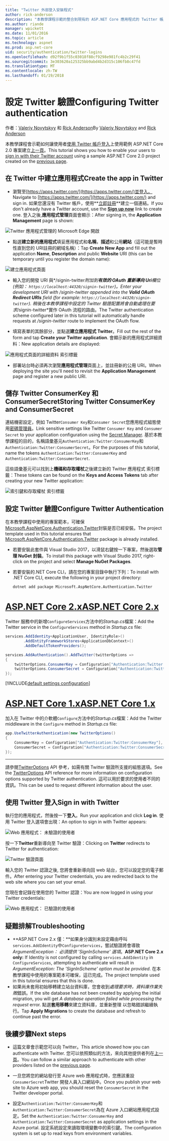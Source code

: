 ```yaml
---
title: "Twitter 外部登入安裝程式"
author: rick-anderson
description: "本教學課程示範的整合到現有的 ASP.NET Core 應用程式的 Twitter 帳戶使用者驗證。"
ms.author: riande
manager: wpickett
ms.date: 11/01/2016
ms.topic: article
ms.technology: aspnet
ms.prod: asp.net-core
uid: security/authentication/twitter-logins
ms.openlocfilehash: d92f9b1f55c03018f88cf9298e981fc4b2c29f41
ms.sourcegitcommit: 3e303620a125325bb9abd4b2d315c106fb8c47fd
ms.translationtype: MT
ms.contentlocale: zh-TW
ms.lasthandoff: 01/19/2018
---
```

# <a name="configuring-twitter-authentication"></a><span data-ttu-id="524e1-103">設定 Twitter 驗證</span><span class="sxs-lookup"><span data-stu-id="524e1-103">Configuring Twitter authentication</span></span>

<span data-ttu-id="524e1-104">作者：[Valeriy Novytskyy](https://github.com/01binary) 和 [Rick Anderson](https://twitter.com/RickAndMSFT)</span><span class="sxs-lookup"><span data-stu-id="524e1-104">By [Valeriy Novytskyy](https://github.com/01binary) and [Rick Anderson](https://twitter.com/RickAndMSFT)</span></span>

<span data-ttu-id="524e1-105">本教學課程會示範如何讓使用者[使用 Twitter 帳戶登入](https://dev.twitter.com/web/sign-in/desktop-browser)上使用範例 ASP.NET Core 2.0 專案建立[上一頁](index.md)。</span><span class="sxs-lookup"><span data-stu-id="524e1-105">This tutorial shows you how to enable your users to [sign in with their Twitter account](https://dev.twitter.com/web/sign-in/desktop-browser) using a sample ASP.NET Core 2.0 project created on the [previous page](index.md).</span></span>

## <a name="create-the-app-in-twitter"></a><span data-ttu-id="524e1-106">在 Twitter 中建立應用程式</span><span class="sxs-lookup"><span data-stu-id="524e1-106">Create the app in Twitter</span></span>

* <span data-ttu-id="524e1-107">瀏覽至[https://apps.twitter.com/](https://apps.twitter.com/)並登入。</span><span class="sxs-lookup"><span data-stu-id="524e1-107">Navigate to [https://apps.twitter.com/](https://apps.twitter.com/) and sign in.</span></span> <span data-ttu-id="524e1-108">如果您還沒有 Twitter 帳戶，使用**[立即註冊](https://twitter.com/signup)**建立一個連結。</span><span class="sxs-lookup"><span data-stu-id="524e1-108">If you don't already have a Twitter account, use the **[Sign up now](https://twitter.com/signup)** link to create one.</span></span> <span data-ttu-id="524e1-109">登入之後,**應用程式管理**頁面會顯示：</span><span class="sxs-lookup"><span data-stu-id="524e1-109">After signing in, the **Application Management** page is shown:</span></span>

![Twitter 應用程式管理的 Microsoft Edge 開啟](index/_static/TwitterAppManage.png)

* <span data-ttu-id="524e1-111">點選**建立新的應用程式**填妥應用程式和**名稱**，**描述**和公用**網站**（這可能是暫時性直到您的 URI註冊的網域名稱）：</span><span class="sxs-lookup"><span data-stu-id="524e1-111">Tap **Create New App** and fill out the application **Name**, **Description** and public **Website** URI (this can be temporary until you register the domain name):</span></span>

![建立應用程式頁面](index/_static/TwitterCreate.png)

* <span data-ttu-id="524e1-113">輸入您的開發 URI 與*/signin-twitter*附加到**有效的 OAuth 重新導向 Uri**欄位 (例如： `https://localhost:44320/signin-twitter`)。</span><span class="sxs-lookup"><span data-stu-id="524e1-113">Enter your development URI with */signin-twitter* appended into the **Valid OAuth Redirect URIs** field (for example: `https://localhost:44320/signin-twitter`).</span></span> <span data-ttu-id="524e1-114">稍後在本教學課程中設定的 Twitter 驗證配置將會自動處理在要求*/signin-twitter*實作 OAuth 流程的路由。</span><span class="sxs-lookup"><span data-stu-id="524e1-114">The Twitter authentication scheme configured later in this tutorial will automatically handle requests at */signin-twitter* route to implement the OAuth flow.</span></span>

* <span data-ttu-id="524e1-115">填寫表單的其餘部分，並點選**建立應用程式 Twitter**。</span><span class="sxs-lookup"><span data-stu-id="524e1-115">Fill out the rest of the form and tap **Create your Twitter application**.</span></span> <span data-ttu-id="524e1-116">會顯示新的應用程式詳細資料：</span><span class="sxs-lookup"><span data-stu-id="524e1-116">New application details are displayed:</span></span>

![應用程式頁面的詳細資料 索引標籤](index/_static/TwitterAppDetails.png)

* <span data-ttu-id="524e1-118">部署站台時必須再次瀏覽**應用程式管理**頁面上，並註冊新的公用 URI。</span><span class="sxs-lookup"><span data-stu-id="524e1-118">When deploying the site you'll need to revisit the **Application Management** page and register a new public URI.</span></span>

## <a name="storing-twitter-consumerkey-and-consumersecret"></a><span data-ttu-id="524e1-119">儲存 Twitter ConsumerKey 和 ConsumerSecret</span><span class="sxs-lookup"><span data-stu-id="524e1-119">Storing Twitter ConsumerKey and ConsumerSecret</span></span>

<span data-ttu-id="524e1-120">連結機密設定，例如 Twitter`Consumer Key`和`Consumer Secret`您應用程式組態使用[密碼管理員](../../app-secrets.md)。</span><span class="sxs-lookup"><span data-stu-id="524e1-120">Link sensitive settings like Twitter `Consumer Key` and `Consumer Secret` to your application configuration using the [Secret Manager](../../app-secrets.md).</span></span> <span data-ttu-id="524e1-121">基於本教學課程的目的，名稱語彙基元`Authentication:Twitter:ConsumerKey`和`Authentication:Twitter:ConsumerSecret`。</span><span class="sxs-lookup"><span data-stu-id="524e1-121">For the purposes of this tutorial, name the tokens `Authentication:Twitter:ConsumerKey` and `Authentication:Twitter:ConsumerSecret`.</span></span>

<span data-ttu-id="524e1-122">這些語彙基元可以找到上**機碼和存取權杖**之後建立新的 Twitter 應用程式 索引標籤：</span><span class="sxs-lookup"><span data-stu-id="524e1-122">These tokens can be found on the **Keys and Access Tokens** tab after creating your new Twitter application:</span></span>

![索引鍵和存取權杖 索引標籤](index/_static/TwitterKeys.png)

## <a name="configure-twitter-authentication"></a><span data-ttu-id="524e1-124">設定 Twitter 驗證</span><span class="sxs-lookup"><span data-stu-id="524e1-124">Configure Twitter Authentication</span></span>

<span data-ttu-id="524e1-125">在本教學課程中使用的專案範本，可確保[Microsoft.AspNetCore.Authentication.Twitter](https://www.nuget.org/packages/Microsoft.AspNetCore.Authentication.Twitter)封裝是否已經安裝。</span><span class="sxs-lookup"><span data-stu-id="524e1-125">The project template used in this tutorial ensures that [Microsoft.AspNetCore.Authentication.Twitter](https://www.nuget.org/packages/Microsoft.AspNetCore.Authentication.Twitter) package is already installed.</span></span>

* <span data-ttu-id="524e1-126">若要安裝此套件與 Visual Studio 2017，以滑鼠右鍵按一下專案，然後選取**管理 NuGet 封裝**。</span><span class="sxs-lookup"><span data-stu-id="524e1-126">To install this package with Visual Studio 2017, right-click on the project and select **Manage NuGet Packages**.</span></span>
* <span data-ttu-id="524e1-127">若要安裝的.NET Core CLI，請在您的專案目錄中執行下列：</span><span class="sxs-lookup"><span data-stu-id="524e1-127">To install with .NET Core CLI, execute the following in your project directory:</span></span>

   `dotnet add package Microsoft.AspNetCore.Authentication.Twitter`

# <a name="aspnet-core-2xtabaspnetcore2x"></a>[<span data-ttu-id="524e1-128">ASP.NET Core 2.x</span><span class="sxs-lookup"><span data-stu-id="524e1-128">ASP.NET Core 2.x</span></span>](#tab/aspnetcore2x)

<span data-ttu-id="524e1-129">Twitter 服務中的新增`ConfigureServices`方法中的*Startup.cs*檔案：</span><span class="sxs-lookup"><span data-stu-id="524e1-129">Add the Twitter service in the `ConfigureServices` method in *Startup.cs* file:</span></span>

```csharp
services.AddIdentity<ApplicationUser, IdentityRole>()
        .AddEntityFrameworkStores<ApplicationDbContext>()
        .AddDefaultTokenProviders();

services.AddAuthentication().AddTwitter(twitterOptions =>
{
    twitterOptions.ConsumerKey = Configuration["Authentication:Twitter:ConsumerKey"];
    twitterOptions.ConsumerSecret = Configuration["Authentication:Twitter:ConsumerSecret"];
});
```

[!INCLUDE[default settings configuration](includes/default-settings.md)]

# <a name="aspnet-core-1xtabaspnetcore1x"></a>[<span data-ttu-id="524e1-130">ASP.NET Core 1.x</span><span class="sxs-lookup"><span data-stu-id="524e1-130">ASP.NET Core 1.x</span></span>](#tab/aspnetcore1x)

<span data-ttu-id="524e1-131">加入在 Twitter 中的介軟體`Configure`方法中的*Startup.cs*檔案：</span><span class="sxs-lookup"><span data-stu-id="524e1-131">Add the Twitter middleware in the `Configure` method in *Startup.cs* file:</span></span>

```csharp
app.UseTwitterAuthentication(new TwitterOptions()
{
    ConsumerKey = Configuration["Authentication:Twitter:ConsumerKey"],
    ConsumerSecret = Configuration["Authentication:Twitter:ConsumerSecret"]
});
```

---

<span data-ttu-id="524e1-132">請參閱[TwitterOptions](https://docs.microsoft.com/aspnet/core/api/microsoft.aspnetcore.builder.twitteroptions) API 參考，如需有關 Twitter 驗證所支援的組態選項。</span><span class="sxs-lookup"><span data-stu-id="524e1-132">See the [TwitterOptions](https://docs.microsoft.com/aspnet/core/api/microsoft.aspnetcore.builder.twitteroptions) API reference for more information on configuration options supported by Twitter authentication.</span></span> <span data-ttu-id="524e1-133">這可以用於要求的使用者不同的資訊。</span><span class="sxs-lookup"><span data-stu-id="524e1-133">This can be used to request different information about the user.</span></span>

## <a name="sign-in-with-twitter"></a><span data-ttu-id="524e1-134">使用 Twitter 登入</span><span class="sxs-lookup"><span data-stu-id="524e1-134">Sign in with Twitter</span></span>

<span data-ttu-id="524e1-135">執行您的應用程式，然後按一下**登入**。</span><span class="sxs-lookup"><span data-stu-id="524e1-135">Run your application and click **Log in**.</span></span> <span data-ttu-id="524e1-136">使用 Twitter 登入選項會出現：</span><span class="sxs-lookup"><span data-stu-id="524e1-136">An option to sign in with Twitter appears:</span></span>

![Web 應用程式： 未驗證的使用者](index/_static/DoneTwitter.png)

<span data-ttu-id="524e1-138">按一下**Twitter**重新導向至 Twitter 驗證：</span><span class="sxs-lookup"><span data-stu-id="524e1-138">Clicking on **Twitter** redirects to Twitter for authentication:</span></span>

![Twitter 驗證頁面](index/_static/TwitterLogin.png)

<span data-ttu-id="524e1-140">輸入您的 Twitter 認證之後, 您將會重新導向回 web 站台，您可以設定您的電子郵件。</span><span class="sxs-lookup"><span data-stu-id="524e1-140">After entering your Twitter credentials, you are redirected back to the web site where you can set your email.</span></span>

<span data-ttu-id="524e1-141">您現在會記錄在使用您的 Twitter 認證：</span><span class="sxs-lookup"><span data-stu-id="524e1-141">You are now logged in using your Twitter credentials:</span></span>

![Web 應用程式： 已驗證的使用者](index/_static/Done.png)

## <a name="troubleshooting"></a><span data-ttu-id="524e1-143">疑難排解</span><span class="sxs-lookup"><span data-stu-id="524e1-143">Troubleshooting</span></span>

* <span data-ttu-id="524e1-144">**ASP.NET Core 2.x 僅：**如果身分識別未設定藉由呼叫`services.AddIdentity`中`ConfigureServices`，嘗試驗證將會導致*ArgumentException： 必須提供 'SignInScheme' 選項*。</span><span class="sxs-lookup"><span data-stu-id="524e1-144">**ASP.NET Core 2.x only:** If Identity is not configured by calling `services.AddIdentity` in `ConfigureServices`, attempting to authenticate will result in *ArgumentException: The 'SignInScheme' option must be provided*.</span></span> <span data-ttu-id="524e1-145">在本教學課程中使用的專案範本可確保，這已完成。</span><span class="sxs-lookup"><span data-stu-id="524e1-145">The project template used in this tutorial ensures that this is done.</span></span>
* <span data-ttu-id="524e1-146">如果尚未套用初始移轉建立站台資料庫，您會收到*處理要求時，資料庫作業失敗*錯誤。</span><span class="sxs-lookup"><span data-stu-id="524e1-146">If the site database has not been created by applying the initial migration, you will get *A database operation failed while processing the request* error.</span></span> <span data-ttu-id="524e1-147">點選**套用移轉**來建立資料庫，並重新整理 以忽略錯誤繼續執行。</span><span class="sxs-lookup"><span data-stu-id="524e1-147">Tap **Apply Migrations** to create the database and refresh to continue past the error.</span></span>

## <a name="next-steps"></a><span data-ttu-id="524e1-148">後續步驟</span><span class="sxs-lookup"><span data-stu-id="524e1-148">Next steps</span></span>

* <span data-ttu-id="524e1-149">這篇文章會示範您可以向 Twitter。</span><span class="sxs-lookup"><span data-stu-id="524e1-149">This article showed how you can authenticate with Twitter.</span></span> <span data-ttu-id="524e1-150">您可以依照類似的方法，來向其他提供者列在[上一頁](index.md)。</span><span class="sxs-lookup"><span data-stu-id="524e1-150">You can follow a similar approach to authenticate with other providers listed on the [previous page](index.md).</span></span>

* <span data-ttu-id="524e1-151">一旦您將您的網站發行至 Azure web 應用程式時，您應該重設`ConsumerSecret`Twitter 開發人員入口網站中。</span><span class="sxs-lookup"><span data-stu-id="524e1-151">Once you publish your web site to Azure web app, you should reset the `ConsumerSecret` in the Twitter developer portal.</span></span>

* <span data-ttu-id="524e1-152">設定`Authentication:Twitter:ConsumerKey`和`Authentication:Twitter:ConsumerSecret`為在 Azure 入口網站應用程式設定。</span><span class="sxs-lookup"><span data-stu-id="524e1-152">Set the `Authentication:Twitter:ConsumerKey` and `Authentication:Twitter:ConsumerSecret` as application settings in the Azure portal.</span></span> <span data-ttu-id="524e1-153">設定系統設定來讀取環境變數中的索引鍵。</span><span class="sxs-lookup"><span data-stu-id="524e1-153">The configuration system is set up to read keys from environment variables.</span></span>
